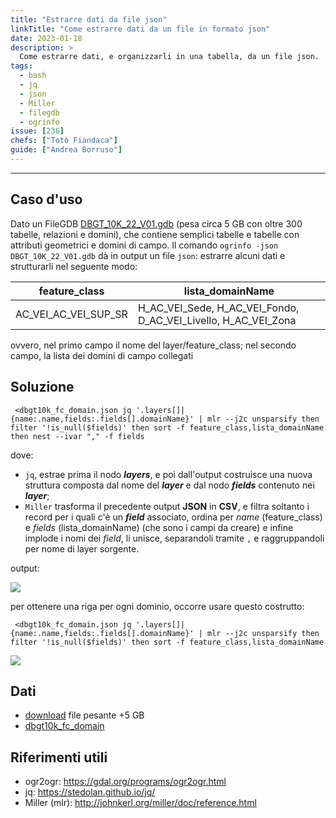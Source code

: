 ```yaml
---
title: "Estrarre dati da file json"
linkTitle: "Come estrarre dati da un file in formato json"
date: 2023-01-18
description: >
  Come estrarre dati, e organizzarli in una tabella, da un file json.
tags:
  - bash
  - jq
  - json
  - Miller
  - filegdb
  - ogrinfo
issue: [236]
chefs: ["Totò Fiandaca"]
guide: ["Andrea Borruso"]
---
```


---

## Caso d'uso

Dato un FileGDB [DBGT_10K_22_V01.gdb](https://www.sardegnageoportale.it/index.php?xsl=2420&s=40&v=9&c=95645&es=6603&na=1&n=100&esp=1&tb=14401) (pesa circa 5 GB con oltre 300 tabelle, relazioni e domini), che contiene semplici tabelle e tabelle con attributi geometrici e domini di campo. Il comando `ogrinfo -json DBGT_10K_22_V01.gdb` dà in output un file `json`: estrarre alcuni dati e strutturarli nel seguente modo:

feature_class  | lista_domainName
---------------|----------------
AC_VEI_AC_VEI_SUP_SR | H_AC_VEI_Sede, H_AC_VEI_Fondo, D_AC_VEI_Livello, H_AC_VEI_Zona

ovvero, nel primo campo il nome del layer/feature_class; nel secondo campo, la lista dei domini di campo collegati

## Soluzione

```
 <dbgt10k_fc_domain.json jq '.layers[]|{name:.name,fields:.fields[].domainName}' | mlr --j2c unsparsify then filter '!is_null($fields)' then sort -f feature_class,lista_domainName then nest --ivar "," -f fields
```

dove:

- `jq`, estrae prima il nodo _**layers**_, e poi dall'output costruisce una nuova struttura composta dal nome del _**layer**_ e dal nodo _**fields**_ contenuto nei _**layer**_;
- `Miller` trasforma il precedente output **JSON** in **CSV**, e filtra soltanto i record per i quali c'è un _**field**_ associato, ordina per _name_ (feature_class) e _fields_ (lista_domainName) (che sono i campi da creare) e infine implode i nomi dei _field_, li unisce, separandoli tramite `,` e raggruppandoli per nome di layer sorgente.

output:

![](https://user-images.githubusercontent.com/7631137/213261147-57d108ed-f2aa-4cce-a775-895108c31089.png)

per ottenere una riga per ogni dominio, occorre usare questo costrutto:

```
 <dbgt10k_fc_domain.json jq '.layers[]|{name:.name,fields:.fields[].domainName}' | mlr --j2c unsparsify then filter '!is_null($fields)' then sort -f feature_class,lista_domainName
 ```

![](https://user-images.githubusercontent.com/7631137/213261431-2c2e62a7-547a-42de-9f3a-52eda67b1392.png)

## Dati

- [download](https://www.sardegnageoportale.it/index.php?xsl=2420&s=40&v=9&c=95645&es=6603&na=1&n=100&esp=1&tb=14401) file pesante +5 GB
- [dbgt10k_fc_domain](https://github.com/opendatasicilia/tansignari/files/10609275/dbgt10k_fc_domain.zip)

## Riferimenti utili

- ogr2ogr: <https://gdal.org/programs/ogr2ogr.html>
- jq: <https://stedolan.github.io/jq/>
- Miller (mlr): <http://johnkerl.org/miller/doc/reference.html>

